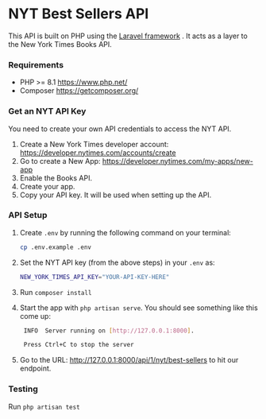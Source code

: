 # NYT Best Sellers API

This API is built on PHP using the [Laravel framework](https://laravel.com/docs/11.x) . It acts as a layer to the New York Times Books API.

### Requirements
- PHP >= 8.1 https://www.php.net/
- Composer https://getcomposer.org/


### Get an NYT API Key
You need to create your own API credentials to access the NYT API.
1. Create a New York Times developer account: https://developer.nytimes.com/accounts/create
2. Go to create a New App: https://developer.nytimes.com/my-apps/new-app
3. Enable the Books API.
4. Create your app.
5. Copy your API key. It will be used when setting up the API.

### API Setup
1. Create `.env` by running the following command on your terminal:
   ```sh
   cp .env.example .env
   ```

2. Set the NYT API key (from the above steps) in your `.env` as:
   ```sh
   NEW_YORK_TIMES_API_KEY="YOUR-API-KEY-HERE"
   ```
3. Run `composer install`
4. Start the app with `php artisan serve`. You should see something like this come up:
   ```sh
    INFO  Server running on [http://127.0.0.1:8000].

    Press Ctrl+C to stop the server
    ```
5. Go to the URL: http://127.0.0.1:8000/api/1/nyt/best-sellers to hit our endpoint.

### Testing
Run `php artisan test`
